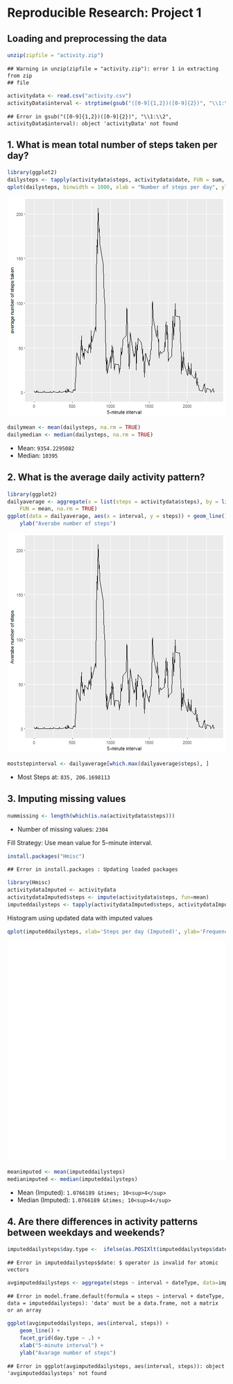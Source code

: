 # Reproducible Research: Project 1

## Loading and preprocessing the data


```r
unzip(zipfile = "activity.zip")
```

```
## Warning in unzip(zipfile = "activity.zip"): error 1 in extracting from zip
## file
```

```r
activitydata <- read.csv("activity.csv")
activityData$interval <- strptime(gsub("([0-9]{1,2})([0-9]{2})", "\\1:\\2", activityData$interval), format='%H:%M')
```

```
## Error in gsub("([0-9]{1,2})([0-9]{2})", "\\1:\\2", activityData$interval): object 'activityData' not found
```


## 1. What is mean total number of steps taken per day?


```r
library(ggplot2)
dailysteps <- tapply(activitydata$steps, activitydata$date, FUN = sum, na.rm = TRUE)
qplot(dailysteps, binwidth = 1000, xlab = "Number of steps per day", ylab="Number of days")
```

![plot of chunk unnamed-chunk-2](figure/unnamed-chunk-2-1.png)



```r
dailymean <- mean(dailysteps, na.rm = TRUE)
dailymedian <- median(dailysteps, na.rm = TRUE)
```

* Mean: ``9354.2295082``
* Median:  ``10395``


## 2. What is the average daily activity pattern?


```r
library(ggplot2)
dailyaverage <- aggregate(x = list(steps = activitydata$steps), by = list(interval = activitydata$interval), 
    FUN = mean, na.rm = TRUE)
ggplot(data = dailyaverage, aes(x = interval, y = steps)) + geom_line() + xlab("5-minute interval") + 
    ylab("Averabe number of steps")
```

![plot of chunk unnamed-chunk-4](figure/unnamed-chunk-4-1.png)



```r
moststepinterval <- dailyaverage[which.max(dailyaverage$steps), ]
```


* Most Steps at: ``835, 206.1698113``

## 3. Imputing missing values


```r
nummissing <- length(which(is.na(activitydata$steps)))
```

* Number of missing values: ``2304``


Fill Strategy: Use mean value for 5-minute interval.



```r
install.packages("Hmisc")
```

```
## Error in install.packages : Updating loaded packages
```

```r
library(Hmisc)
activitydataImputed <- activitydata
activitydataImputed$steps <- impute(activitydata$steps, fun=mean)
imputeddailysteps <- tapply(activitydataImputed$steps, activitydataImputed$date, sum)
```
Histogram using updated data with imputed values



```r
qplot(imputeddailysteps, xlab='Steps per day (Imputed)', ylab='Frequency using binwidth 500', binwidth=500)
```

![plot of chunk unnamed-chunk-8](figure/unnamed-chunk-8-1.png)


```r
meanimputed <- mean(imputeddailysteps)
medianimputed <- median(imputeddailysteps)
```

* Mean (Imputed): ``1.0766189 &times; 10<sup>4</sup>``
* Median (Imputed):  ``1.0766189 &times; 10<sup>4</sup>``


## 4. Are there differences in activity patterns between weekdays and weekends?


```r
imputeddailysteps$day.type <-  ifelse(as.POSIXlt(imputeddailysteps$date)$wday %in% c(0,6), 'weekend', 'weekday')
```

```
## Error in imputeddailysteps$date: $ operator is invalid for atomic vectors
```



```r
avgimputeddailysteps <- aggregate(steps ~ interval + dateType, data=imputeddailysteps, mean)
```

```
## Error in model.frame.default(formula = steps ~ interval + dateType, data = imputeddailysteps): 'data' must be a data.frame, not a matrix or an array
```

```r
ggplot(avgimputeddailysteps, aes(interval, steps)) + 
    geom_line() + 
    facet_grid(day.type ~ .) +
    xlab("5-minute interval") + 
    ylab("Avarage number of steps")
```

```
## Error in ggplot(avgimputeddailysteps, aes(interval, steps)): object 'avgimputeddailysteps' not found
```
